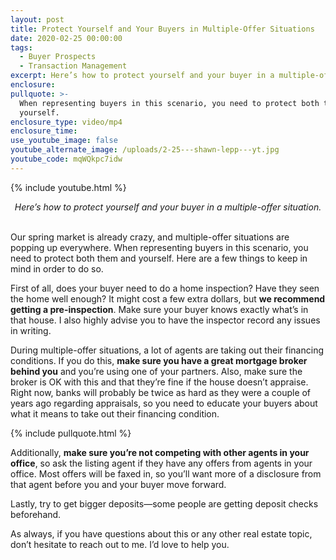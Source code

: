 ```yaml
---
layout: post
title: Protect Yourself and Your Buyers in Multiple-Offer Situations
date: 2020-02-25 00:00:00
tags:
  - Buyer Prospects
  - Transaction Management
excerpt: Here’s how to protect yourself and your buyer in a multiple-offer situation.
enclosure:
pullquote: >-
  When representing buyers in this scenario, you need to protect both them and
  yourself.
enclosure_type: video/mp4
enclosure_time:
use_youtube_image: false
youtube_alternate_image: /uploads/2-25---shawn-lepp---yt.jpg
youtube_code: mqWQkpc7idw
---
```


{% include youtube.html %}

<center><em>Here&rsquo;s how to protect yourself and your buyer in a multiple-offer situation.</em></center>

<br>Our spring market is already crazy, and multiple-offer situations are popping up everywhere. When representing buyers in this scenario, you need to protect both them and yourself. Here are a few things to keep in mind in order to do so.

First of all, does your buyer need to do a home inspection? Have they seen the home well enough? It might cost a few extra dollars, but **we recommend getting a pre-inspection**. Make sure your buyer knows exactly what’s in that house. I also highly advise you to have the inspector record any issues in writing.

During multiple-offer situations, a lot of agents are taking out their financing conditions. If you do this, **make sure you have a great mortgage broker behind you** and you’re using one of your partners. Also, make sure the broker is OK with this and that they’re fine if the house doesn’t appraise. Right now, banks will probably be twice as hard as they were a couple of years ago regarding appraisals, so you need to educate your buyers about what it means to take out their financing condition.

{% include pullquote.html %}

Additionally, **make sure you’re not competing with other agents in your office**, so ask the listing agent if they have any offers from agents in your office. Most offers will be faxed in, so you’ll want more of a disclosure from that agent before you and your buyer move forward.

Lastly, try to get bigger deposits—some people are getting deposit checks beforehand.

As always, if you have questions about this or any other real estate topic, don’t hesitate to reach out to me. I’d love to help you.